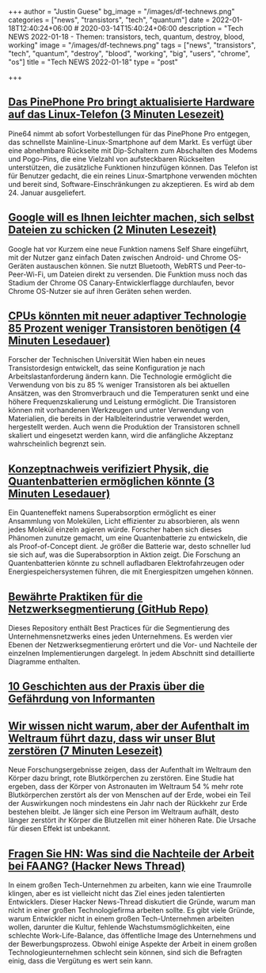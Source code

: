 +++
author = "Justin Guese"
bg_image = "/images/df-technews.png"
categories = ["news", "transistors", "tech", "quantum"]
date = 2022-01-18T12:40:24+06:00 # 2020-03-14T15:40:24+06:00
description = "Tech NEWS 2022-01-18 - Themen: transistors, tech, quantum, destroy, blood, working"
image = "/images/df-technews.png"
tags = ["news", "transistors", "tech", "quantum", "destroy", "blood", "working", "big", "users", "chrome", "os"]
title = "Tech NEWS 2022-01-18"
type = "post"

+++

## [Das PinePhone Pro bringt aktualisierte Hardware auf das Linux-Telefon (3 Minuten Lesezeit)](https://arstechnica.com/gadgets/2022/01/the-pinephone-pro-brings-upgraded-hardware-to-the-linux-phone/)

 Pine64 nimmt ab sofort Vorbestellungen für das PinePhone Pro entgegen, das schnellste Mainline-Linux-Smartphone auf dem Markt. Es verfügt über eine abnehmbare Rückseite mit Dip-Schaltern zum Abschalten des Modems und Pogo-Pins, die eine Vielzahl von aufsteckbaren Rückseiten unterstützen, die zusätzliche Funktionen hinzufügen können. Das Telefon ist für Benutzer gedacht, die ein reines Linux-Smartphone verwenden möchten und bereit sind, Software-Einschränkungen zu akzeptieren. Es wird ab dem 24. Januar ausgeliefert.

## [Google will es Ihnen leichter machen, sich selbst Dateien zu schicken (2 Minuten Lesezeit)](https://arstechnica.com/gadgets/2022/01/google-wants-to-make-it-easier-for-you-to-send-yourself-files/?comments=1)

 Google hat vor Kurzem eine neue Funktion namens Self Share eingeführt, mit der Nutzer ganz einfach Daten zwischen Android- und Chrome OS-Geräten austauschen können. Sie nutzt Bluetooth, WebRTS und Peer-to-Peer-Wi-Fi, um Dateien direkt zu versenden. Die Funktion muss noch das Stadium der Chrome OS Canary-Entwicklerflagge durchlaufen, bevor Chrome OS-Nutzer sie auf ihren Geräten sehen werden.

## [CPUs könnten mit neuer adaptiver Technologie 85 Prozent weniger Transistoren benötigen (4 Minuten Lesedauer)](https://www.tomshardware.com/news/researchers-develop-intelligent-transistors-uses-85-percent-fewer-transistors)

 Forscher der Technischen Universität Wien haben ein neues Transistordesign entwickelt, das seine Konfiguration je nach Arbeitslastanforderung ändern kann. Die Technologie ermöglicht die Verwendung von bis zu 85 % weniger Transistoren als bei aktuellen Ansätzen, was den Stromverbrauch und die Temperaturen senkt und eine höhere Frequenzskalierung und Leistung ermöglicht. Die Transistoren können mit vorhandenen Werkzeugen und unter Verwendung von Materialien, die bereits in der Halbleiterindustrie verwendet werden, hergestellt werden. Auch wenn die Produktion der Transistoren schnell skaliert und eingesetzt werden kann, wird die anfängliche Akzeptanz wahrscheinlich begrenzt sein.

## [Konzeptnachweis verifiziert Physik, die Quantenbatterien ermöglichen könnte (3 Minuten Lesedauer)](https://newatlas.com/energy/quantum-battery-proof-concept-fast-charging/)

 Ein Quanteneffekt namens Superabsorption ermöglicht es einer Ansammlung von Molekülen, Licht effizienter zu absorbieren, als wenn jedes Molekül einzeln agieren würde. Forscher haben sich dieses Phänomen zunutze gemacht, um eine Quantenbatterie zu entwickeln, die als Proof-of-Concept dient. Je größer die Batterie war, desto schneller lud sie sich auf, was die Superabsorption in Aktion zeigt. Die Forschung an Quantenbatterien könnte zu schnell aufladbaren Elektrofahrzeugen oder Energiespeichersystemen führen, die mit Energiespitzen umgehen können.

## [Bewährte Praktiken für die Netzwerksegmentierung (GitHub Repo)](https://github.com/sergiomarotco/Network-segmentation-cheat-sheet)

 Dieses Repository enthält Best Practices für die Segmentierung des Unternehmensnetzwerks eines jeden Unternehmens. Es werden vier Ebenen der Netzwerksegmentierung erörtert und die Vor- und Nachteile der einzelnen Implementierungen dargelegt. In jedem Abschnitt sind detaillierte Diagramme enthalten.

## [10 Geschichten aus der Praxis über die Gefährdung von Informanten](https://research.nccgroup.com/2022/01/13/10-real-world-stories-of-how-weve-compromised-ci-cd-pipelines/)



## [Wir wissen nicht warum, aber der Aufenthalt im Weltraum führt dazu, dass wir unser Blut zerstören (7 Minuten Lesezeit)](https://arstechnica.com/science/2022/01/we-dont-know-why-but-being-in-space-causes-us-to-destroy-our-blood/)

 Neue Forschungsergebnisse zeigen, dass der Aufenthalt im Weltraum den Körper dazu bringt, rote Blutkörperchen zu zerstören. Eine Studie hat ergeben, dass der Körper von Astronauten im Weltraum 54 % mehr rote Blutkörperchen zerstört als der von Menschen auf der Erde, wobei ein Teil der Auswirkungen noch mindestens ein Jahr nach der Rückkehr zur Erde bestehen bleibt. Je länger sich eine Person im Weltraum aufhält, desto länger zerstört ihr Körper die Blutzellen mit einer höheren Rate. Die Ursache für diesen Effekt ist unbekannt.

## [Fragen Sie HN: Was sind die Nachteile der Arbeit bei FAANG? (Hacker News Thread)](https://news.ycombinator.com/item?id=29959736/1/0100017e6ce169c6-f652e106-c054-46cc-9e35-c938c73f2161-000000/79WLZqS_gAnb8jdzAk59CdOSgt_5u5nzZ7NlML4BaAo=232)

 In einem großen Tech-Unternehmen zu arbeiten, kann wie eine Traumrolle klingen, aber es ist vielleicht nicht das Ziel eines jeden talentierten Entwicklers. Dieser Hacker News-Thread diskutiert die Gründe, warum man nicht in einer großen Technologiefirma arbeiten sollte. Es gibt viele Gründe, warum Entwickler nicht in einem großen Tech-Unternehmen arbeiten wollen, darunter die Kultur, fehlende Wachstumsmöglichkeiten, eine schlechte Work-Life-Balance, das öffentliche Image des Unternehmens und der Bewerbungsprozess. Obwohl einige Aspekte der Arbeit in einem großen Technologieunternehmen schlecht sein können, sind sich die Befragten einig, dass die Vergütung es wert sein kann.

